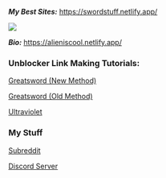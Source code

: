 ***My Best Sites:*** https://swordstuff.netlify.app/

![](https://komarev.com/ghpvc/?username=Tacogamerman)

***Bio:*** https://alieniscool.netlify.app/

### Unblocker Link Making Tutorials:

[Greatsword (New Method)](https://www.youtube.com/watch?v=hysvVkzfHlo)

[Greatsword (Old Method)](https://www.youtube.com/watch?v=AZ1T8c1R2JI)

[Ultraviolet](https://www.youtube.com/watch?v=-QiJRWyDIp4)

### My Stuff

[Subreddit](https://www.reddit.com/r/swordstuff/)

[Discord Server](https://discord.gg/BMxe6D9CKv)


